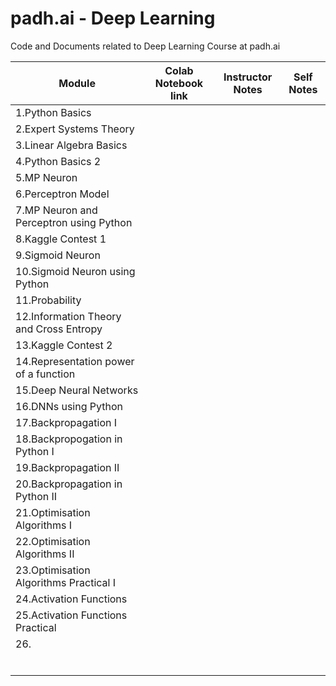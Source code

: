 # padh.ai - Deep Learning
Code and Documents related to Deep Learning Course at padh.ai


| Module |Colab Notebook link | Instructor Notes | Self Notes |
| ------ | ------------------ | ---------------- | ---------- |
|1.Python Basics | | |
|2.Expert Systems Theory | | |
|3.Linear Algebra Basics | | |
|4.Python Basics 2 | | |
|5.MP Neuron | | |
|6.Perceptron Model | | |
|7.MP Neuron and Perceptron using Python | | |
|8.Kaggle Contest 1| | |
|9.Sigmoid Neuron | | |
|10.Sigmoid Neuron using Python | | |
|11.Probability | | |
|12.Information Theory and Cross Entropy | | |
|13.Kaggle Contest 2| | |
|14.Representation power of a function | | |
|15.Deep Neural Networks | | |
|16.DNNs using Python | | |
|17.Backpropagation I| | |
|18.Backpropogation in Python I|||
|19.Backpropagation II | | |
|20.Backpropagation in Python II | | |
|21.Optimisation Algorithms I | | |
|22.Optimisation Algorithms II| | |
|23.Optimisation Algorithms Practical I | | |
|24.Activation Functions| | |
|25.Activation Functions Practical | | |
|26. | | |
| | | |
| | | |
| | | |
| | | |
| | | |
| | | |
